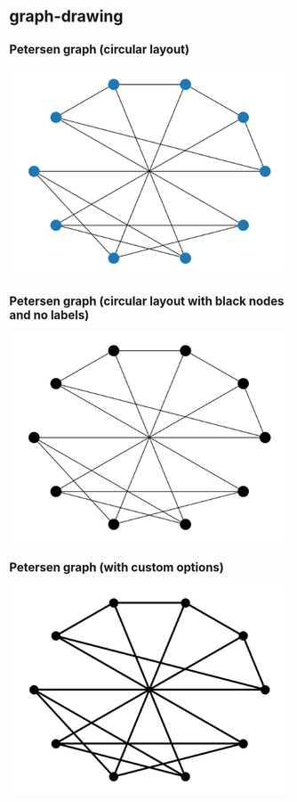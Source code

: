 # graph-drawing

## Petersen graph (circular layout)

![](img/petersen-circular.png)

## Petersen graph (circular layout with black nodes and no labels)

![](img/petersen-circular-black.png)

## Petersen graph (with custom options)

![](img/petersen-circular-options.png)
